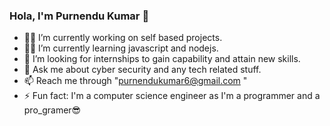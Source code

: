 ### Hola, I'm Purnendu Kumar 👋

- 👨‍🔧 I’m currently working on self based projects.
- 👨‍💻 I’m currently learning javascript and nodejs.
- 🔭 I’m looking for internships to gain capability and attain new skills.
- 💬 Ask me about cyber security and any tech related stuff.
- 📫 Reach me through "purnendukumar6@gmail.com " 
- ⚡ Fun fact: I'm a computer science engineer as I'm a programmer and a pro_gramer😎

